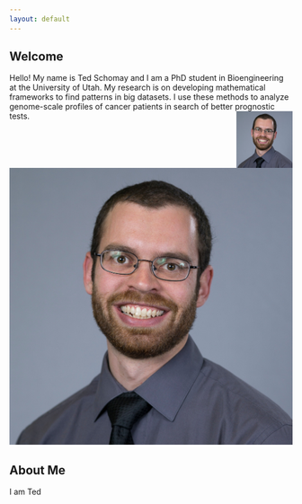 ```yaml
---
layout: default
---
```


## Welcome
Hello! My name is Ted Schomay and I am a PhD student in Bioengineering at the University of Utah. My research is on developing mathematical frameworks to find patterns in big datasets. I use these methods to analyze genome-scale profiles of cancer patients in search of better prognostic tests.
<img align="right" src="/assets/images/Ted.jpg" height="101" width="100">

![Ted](/assets/images/Ted.jpg)

## About Me
I am Ted
